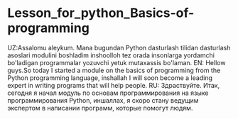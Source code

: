 # Lesson_for_python_Basics-of-programming
UZ:Assalomu aleykum. Mana bugundan Python dasturlash tilidan dasturlash asoslari modulini boshladim inshoolloh tez orada insonlarga yordamchi bo'ladigan programmalar yozuvchi yetuk mutaxassis bo'laman.
EN: Hellow guys.So today I started a module on the basics of programming from the Python programming language, inshallah I will soon become a leading expert in writing programs that will help people.
RU: Здраствуйте. Итак, сегодня я начал модуль по основам программирования на языке программирования Python, иншаллах, я скоро стану ведущим экспертом в написании программ, которые помогут людям.
